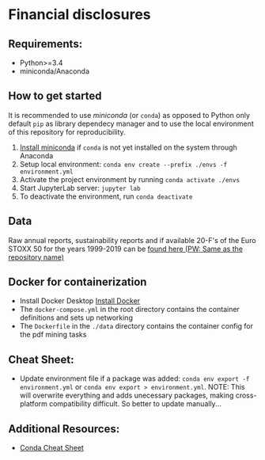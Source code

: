 # Financial disclosures

## Requirements:

- Python>=3.4
- miniconda/Anaconda

## How to get started

It is recommended to use _miniconda_ (or `conda`) as opposed to Python only default `pip` as library dependecy manager and to use the local environment of this repository for reproducibility.

1. [Install miniconda](https://conda.io/projects/conda/en/latest/user-guide/install/index.html) if `conda` is not yet installed on the system through Anaconda
2. Setup local environment: `conda env create --prefix ./envs -f environment.yml`
3. Activate the project environment by running `conda activate ./envs`
4. Start JupyterLab server: `jupyter lab`
5. To deactivate the environment, run `conda deactivate`

## Data

Raw annual reports, sustainability reports and if available 20-F's of the Euro STOXX 50 for the years 1999-2019 can be [found here (PW: Same as the repository name)](https://cloud.dafrie.dev/index.php/s/QnRH9z9SRJi3rqK)

## Docker for containerization

- Install Docker Desktop [Install Docker](https://www.docker.com/get-started)
- The `docker-compose.yml` in the root directory contains the container definitions and sets up networking
- The `Dockerfile` in the `./data` directory contains the container config for the pdf mining tasks

## Cheat Sheet:

- Update environment file if a package was added: `conda env export -f environment.yml` or `conda env export > environment.yml`. NOTE: This will overwrite everything and adds unecessary packages, making cross-platform compatibility difficult. So better to update manually...

## Additional Resources:

- [Conda Cheat Sheet](https://docs.conda.io/projects/conda/en/latest/_downloads/843d9e0198f2a193a3484886fa28163c/conda-cheatsheet.pdf)
